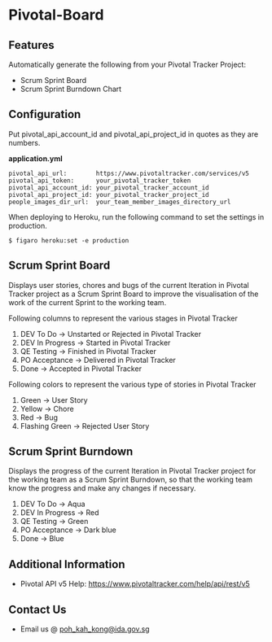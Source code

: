 # Pivotal-Board

## Features

Automatically generate the following from your Pivotal Tracker Project:
* Scrum Sprint Board
* Scrum Sprint Burndown Chart

## Configuration

Put pivotal_api_account_id and pivotal_api_project_id in quotes as they are numbers.

**application.yml**
```
pivotal_api_url:        https://www.pivotaltracker.com/services/v5
pivotal_api_token:      your_pivotal_tracker_token
pivotal_api_account_id: your_pivotal_tracker_account_id
pivotal_api_project_id: your_pivotal_tracker_project_id
people_images_dir_url:  your_team_member_images_directory_url
```

When deploying to Heroku, run the following command to set the settings in production.

```
$ figaro heroku:set -e production
```

## Scrum Sprint Board

Displays user stories, chores and bugs of the current Iteration in Pivotal Tracker project 
as a Scrum Sprint Board to improve the visualisation of the work of the current Sprint to 
the working team. 

Following columns to represent the various stages in Pivotal Tracker

1. DEV To Do       -> Unstarted or Rejected in Pivotal Tracker
2. DEV In Progress -> Started in Pivotal Tracker
3. QE Testing      -> Finished in Pivotal Tracker
4. PO Acceptance   -> Delivered in Pivotal Tracker
5. Done            -> Accepted in Pivotal Tracker

Following colors to represent the various type of stories in Pivotal Tracker

1. Green          -> User Story
2. Yellow         -> Chore
3. Red            -> Bug
4. Flashing Green -> Rejected User Story

## Scrum Sprint Burndown

Displays the progress of the current Iteration in Pivotal Tracker project for the working team 
as a Scrum Sprint Burndown, so that the working team know the progress and make any changes
if necessary.

1. DEV To Do       -> Aqua
2. DEV In Progress -> Red
3. QE Testing      -> Green
4. PO Acceptance   -> Dark blue
5. Done            -> Blue

## Additional Information

* Pivotal API v5 Help: https://www.pivotaltracker.com/help/api/rest/v5

## Contact Us

* Email us @ <poh_kah_kong@ida.gov.sg>